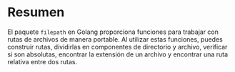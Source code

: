 # Resumen

El paquete `filepath` en Golang proporciona funciones para trabajar con rutas de archivos de manera portable. Al utilizar estas funciones, puedes construir rutas, dividirlas en componentes de directorio y archivo, verificar si son absolutas, encontrar la extensión de un archivo y encontrar una ruta relativa entre dos rutas.
